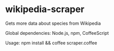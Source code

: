 # wikipedia-scraper
Gets more data about species from Wikipedia

Global dependencies: Node.js, npm, CoffeeScript

Usage: npm install && coffee scraper.coffee

